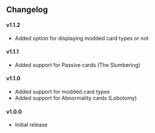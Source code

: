 ## Changelog ##

#### v1.1.2 ####
* Added option for displaying modded card types or not

#### v1.1.1 ####
* Added support for Passive cards (The Slumbering)

#### v1.1.0 ####
* Added support for modded card types
* Added support for Abnormality cards (Lobotomy)

#### v1.0.0 ####
* Initial release